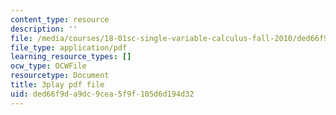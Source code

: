 ```yaml
---
content_type: resource
description: ''
file: /media/courses/18-01sc-single-variable-calculus-fall-2010/ded66f9da9dc9cea5f9f105d6d194d32_W7sNkRpcydk.pdf
file_type: application/pdf
learning_resource_types: []
ocw_type: OCWFile
resourcetype: Document
title: 3play pdf file
uid: ded66f9d-a9dc-9cea-5f9f-105d6d194d32
---
```

